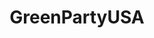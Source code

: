 ---
title: GreenPartyUSA
crosslinks:
- autotldr
- SethKaperDale
- MO_for_JillStein
- OR_for_JillStein
---